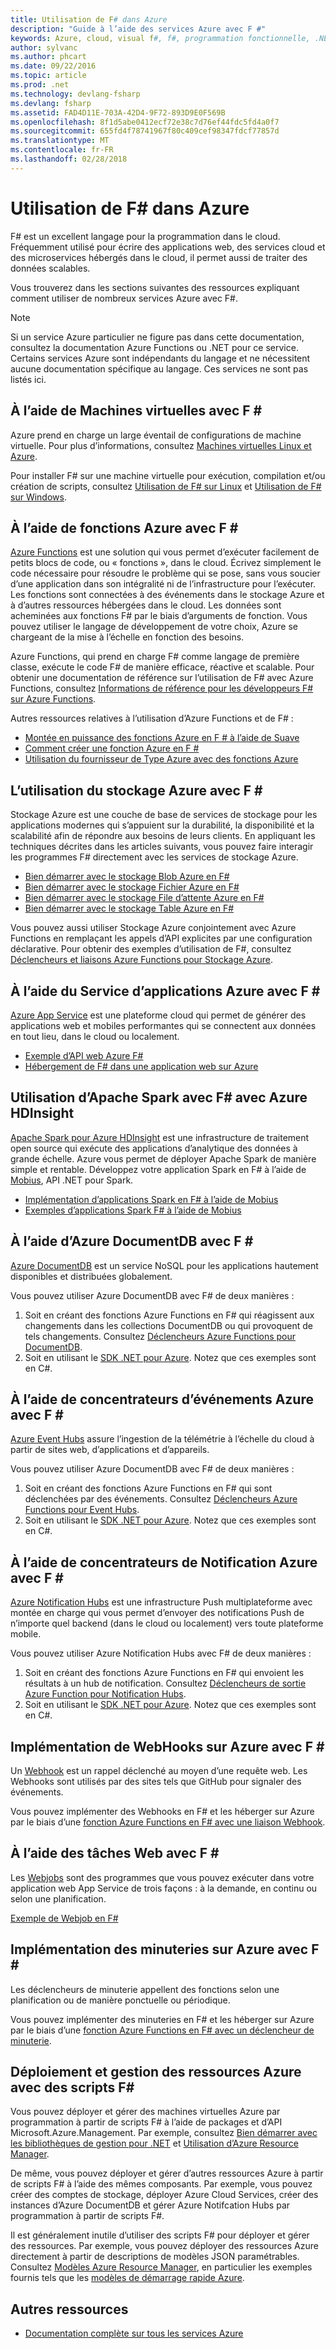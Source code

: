 ```yaml
---
title: Utilisation de F# dans Azure
description: "Guide à l’aide des services Azure avec F #"
keywords: Azure, cloud, visual f#, f#, programmation fonctionnelle, .NET, .NET Core
author: sylvanc
ms.author: phcart
ms.date: 09/22/2016
ms.topic: article
ms.prod: .net
ms.technology: devlang-fsharp
ms.devlang: fsharp
ms.assetid: FAD4D11E-703A-42D4-9F72-893D9E0F569B
ms.openlocfilehash: 8f1d5abe0412ecf72e38c7d76ef44fdc5fd4a0f7
ms.sourcegitcommit: 655fd4f78741967f80c409cef98347fdcf77857d
ms.translationtype: MT
ms.contentlocale: fr-FR
ms.lasthandoff: 02/28/2018
---
```

# <a name="using-f-on-azure"></a>Utilisation de F# dans Azure

F# est un excellent langage pour la programmation dans le cloud. Fréquemment utilisé pour écrire des applications web, des services cloud et des microservices hébergés dans le cloud, il permet aussi de traiter des données scalables.

Vous trouverez dans les sections suivantes des ressources expliquant comment utiliser de nombreux services Azure avec F#.

> [!NOTE]
> Si un service Azure particulier ne figure pas dans cette documentation, consultez la documentation Azure Functions ou .NET pour ce service. Certains services Azure sont indépendants du langage et ne nécessitent aucune documentation spécifique au langage. Ces services ne sont pas listés ici.

## <a name="using-azure-virtual-machines-with-f"></a>À l’aide de Machines virtuelles avec F # #

Azure prend en charge un large éventail de configurations de machine virtuelle. Pour plus d’informations, consultez [Machines virtuelles Linux et Azure](https://azure.microsoft.com/services/virtual-machines/).

Pour installer F# sur une machine virtuelle pour exécution, compilation et/ou création de scripts, consultez [Utilisation de F# sur Linux](http://fsharp.org/use/linux) et [Utilisation de F# sur Windows](http://fsharp.org/use/windows).


## <a name="using-azure-functions-with-f"></a>À l’aide de fonctions Azure avec F # #

[Azure Functions](https://azure.microsoft.com/services/functions/) est une solution qui vous permet d’exécuter facilement de petits blocs de code, ou « fonctions », dans le cloud. Écrivez simplement le code nécessaire pour résoudre le problème qui se pose, sans vous soucier d’une application dans son intégralité ni de l’infrastructure pour l’exécuter. Les fonctions sont connectées à des événements dans le stockage Azure et à d’autres ressources hébergées dans le cloud. Les données sont acheminées aux fonctions F# par le biais d’arguments de fonction. Vous pouvez utiliser le langage de développement de votre choix, Azure se chargeant de la mise à l’échelle en fonction des besoins.

Azure Functions, qui prend en charge F# comme langage de première classe, exécute le code F# de manière efficace, réactive et scalable. Pour obtenir une documentation de référence sur l’utilisation de F# avec Azure Functions, consultez [Informations de référence pour les développeurs F# sur Azure Functions](/azure/azure-functions/functions-reference-fsharp).

Autres ressources relatives à l’utilisation d’Azure Functions et de F# :

* [Montée en puissance des fonctions Azure en F # à l’aide de Suave](https://blog.tamizhvendan.in/blog/2016/09/19/scale-up-azure-functions-in-f-number-using-suave/)
* [Comment créer une fonction Azure en F #](https://mnie.github.io/2016-09-08-AzureFunctions/)
* [Utilisation du fournisseur de Type Azure avec des fonctions Azure](https://compositional-it.com/blog/2017/08-30-using-the-azure-type-provider-with-azure-functions/index.html)

## <a name="using-azure-storage-with-f"></a>L’utilisation du stockage Azure avec F # #

Stockage Azure est une couche de base de services de stockage pour les applications modernes qui s’appuient sur la durabilité, la disponibilité et la scalabilité afin de répondre aux besoins de leurs clients. En appliquant les techniques décrites dans les articles suivants, vous pouvez faire interagir les programmes F# directement avec les services de stockage Azure.

* [Bien démarrer avec le stockage Blob Azure en F#](blob-storage.md)
* [Bien démarrer avec le stockage Fichier Azure en F#](file-storage.md)
* [Bien démarrer avec le stockage File d’attente Azure en F#](queue-storage.md)
* [Bien démarrer avec le stockage Table Azure en F#](table-storage.md)

Vous pouvez aussi utiliser Stockage Azure conjointement avec Azure Functions en remplaçant les appels d’API explicites par une configuration déclarative. Pour obtenir des exemples d’utilisation de F#, consultez [Déclencheurs et liaisons Azure Functions pour Stockage Azure](/azure/azure-functions/functions-bindings-storage).

## <a name="using-azure-app-service-with-f"></a>À l’aide du Service d’applications Azure avec F # #

[Azure App Service](https://azure.microsoft.com/services/app-service/) est une plateforme cloud qui permet de générer des applications web et mobiles performantes qui se connectent aux données en tout lieu, dans le cloud ou localement.

* [Exemple d’API web Azure F#](https://github.com/fsprojects/azure-webapi-example)
* [Hébergement de F# dans une application web sur Azure](https://github.com/isaacabraham/fsharp-demonstrator)

## <a name="using-apache-spark-with-f-with-azure-hdinsight"></a>Utilisation d’Apache Spark avec F# avec Azure HDInsight

[Apache Spark pour Azure HDInsight](https://azure.microsoft.com/services/hdinsight/apache-spark/) est une infrastructure de traitement open source qui exécute des applications d’analytique des données à grande échelle. Azure vous permet de déployer Apache Spark de manière simple et rentable. Développez votre application Spark en F# à l’aide de [Mobius](https://github.com/Microsoft/Mobius), API .NET pour Spark.

* [Implémentation d’applications Spark en F# à l’aide de Mobius](https://github.com/Microsoft/Mobius/blob/master/notes/spark-fsharp-mobius.md)
* [Exemples d’applications Spark F# à l’aide de Mobius](https://github.com/Microsoft/Mobius/tree/master/examples/fsharp)

## <a name="using-azure-documentdb-with-f"></a>À l’aide d’Azure DocumentDB avec F # #

[Azure DocumentDB](https://azure.microsoft.com/services/documentdb/) est un service NoSQL pour les applications hautement disponibles et distribuées globalement.

Vous pouvez utiliser Azure DocumentDB avec F# de deux manières :

1. Soit en créant des fonctions Azure Functions en F# qui réagissent aux changements dans les collections DocumentDB ou qui provoquent de tels changements. Consultez [Déclencheurs Azure Functions pour DocumentDB](/azure/azure-functions/functions-bindings-documentdb).
2. Soit en utilisant le [SDK .NET pour Azure](/azure/documentdb/documentdb-get-started-quickstart). Notez que ces exemples sont en C#.

## <a name="using-azure-event-hubs-with-f"></a>À l’aide de concentrateurs d’événements Azure avec F # #

[Azure Event Hubs](https://azure.microsoft.com/services/event-hubs/) assure l’ingestion de la télémétrie à l’échelle du cloud à partir de sites web, d’applications et d’appareils.

Vous pouvez utiliser Azure DocumentDB avec F# de deux manières :

1. Soit en créant des fonctions Azure Functions en F# qui sont déclenchées par des événements. Consultez [Déclencheurs Azure Functions pour Event Hubs](/azure/azure-functions/functions-bindings-event-hubs).
2. Soit en utilisant le [SDK .NET pour Azure](/azure/event-hubs/event-hubs-csharp-ephcs-getstarted). Notez que ces exemples sont en C#.

## <a name="using-azure-notification-hubs-with-f"></a>À l’aide de concentrateurs de Notification Azure avec F # #

[Azure Notification Hubs](/azure/notification-hubs/) est une infrastructure Push multiplateforme avec montée en charge qui vous permet d’envoyer des notifications Push de n’importe quel backend (dans le cloud ou localement) vers toute plateforme mobile.

Vous pouvez utiliser Azure Notification Hubs avec F# de deux manières :

1. Soit en créant des fonctions Azure Functions en F# qui envoient les résultats à un hub de notification. Consultez [Déclencheurs de sortie Azure Function pour Notification Hubs](/azure/azure-functions/functions-bindings-notification-hubs).
2. Soit en utilisant le [SDK .NET pour Azure](https://blogs.msdn.microsoft.com/azuremobile/2014/04/08/push-notifications-using-notification-hub-and-net-backend/). Notez que ces exemples sont en C#.


## <a name="implementing-webhooks-on-azure-with-f"></a>Implémentation de WebHooks sur Azure avec F # #

Un [Webhook](https://en.wikipedia.org/wiki/Webhook) est un rappel déclenché au moyen d’une requête web. Les Webhooks sont utilisés par des sites tels que GitHub pour signaler des événements. 

Vous pouvez implémenter des Webhooks en F# et les héberger sur Azure par le biais d’une [fonction Azure Functions en F# avec une liaison Webhook](/azure/azure-functions/functions-bindings-http-webhook).

## <a name="using-webjobs-with-f"></a>À l’aide des tâches Web avec F # #

Les [Webjobs](/azure/app-service-web/web-sites-create-web-jobs) sont des programmes que vous pouvez exécuter dans votre application web App Service de trois façons : à la demande, en continu ou selon une planification.

[Exemple de Webjob en F# ](https://github.com/andredublin/fsharp-azure-webjob)

## <a name="implementing-timers-on-azure-with-f"></a>Implémentation des minuteries sur Azure avec F # #

Les déclencheurs de minuterie appellent des fonctions selon une planification ou de manière ponctuelle ou périodique.

Vous pouvez implémenter des minuteries en F# et les héberger sur Azure par le biais d’une [fonction Azure Functions en F# avec un déclencheur de minuterie](/azure/azure-functions/functions-bindings-timer).

## <a name="deploying-and-managing-azure-resources-with-f-scripts"></a>Déploiement et gestion des ressources Azure avec des scripts F# #

Vous pouvez déployer et gérer des machines virtuelles Azure par programmation à partir de scripts F# à l’aide de packages et d’API Microsoft.Azure.Management. Par exemple, consultez [Bien démarrer avec les bibliothèques de gestion pour .NET](https://msdn.microsoft.com/library/dn722415.aspx) et [Utilisation d’Azure Resource Manager](/azure/azure-resource-manager/resource-manager-deployment-model).

De même, vous pouvez déployer et gérer d’autres ressources Azure à partir de scripts F# à l’aide des mêmes composants. Par exemple, vous pouvez créer des comptes de stockage, déployer Azure Cloud Services, créer des instances d’Azure DocumentDB et gérer Azure Notifcation Hubs par programmation à partir de scripts F#.

Il est généralement inutile d’utiliser des scripts F# pour déployer et gérer des ressources. Par exemple, vous pouvez déployer des ressources Azure directement à partir de descriptions de modèles JSON paramétrables. Consultez [Modèles Azure Resource Manager](/azure/azure-resource-manager/resource-manager-template-best-practices), en particulier les exemples fournis tels que les [modèles de démarrage rapide Azure](https://azure.microsoft.com/documentation/templates/).

## <a name="other-resources"></a>Autres ressources

* [Documentation complète sur tous les services Azure](/azure/)
